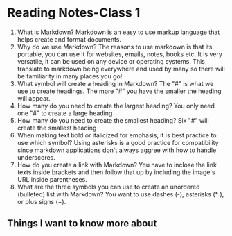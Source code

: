 # Reading Notes-Class 1




1. What is Markdown? Markdown is an easy to use markup language that helps create and format documents.
2. Why do we use Markdown? The reasons to use markdown is that its portable, you can use it for websites, emails, notes, books etc. It is very versatile, it can be used on any device or operating systems. This translate to markdown being everywhere and used by many so there will be familiarity in many places you go!
3. What symbol will create a heading in Markdown? The "#" is what we use to create headings. The more "#" you have the smaller the heading will appear.
4. How many do you need to create the largest heading? You only need one "#" to create a large heading
5. How many do you need to create the smallest heading? Six "#" will create the smallest heading
6. When making text bold or italicized for emphasis, it is best practice to use which symbol? Using asterisks is a good practice for compatibility since markdown applications don't always aggree with how to handle underscores.
7. How do you create a link with Markdown? You have to inclose the link texts inside brackets and then follow that up by including the image's URL inside parentheses. 
8. What are the three symbols you can use to create an unordered (bulleted) list with Markdown? You want to use dashes (-), asterisks (* ), or plus signs (+). 

## Things I want to know more about


